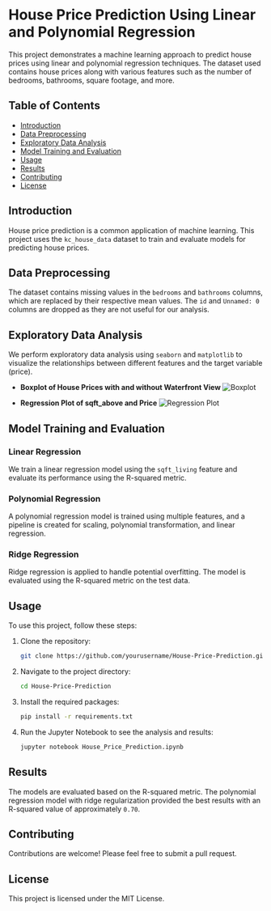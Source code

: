 # House Price Prediction Using Linear and Polynomial Regression

This project demonstrates a machine learning approach to predict house prices using linear and polynomial regression techniques. The dataset used contains house prices along with various features such as the number of bedrooms, bathrooms, square footage, and more.

## Table of Contents
- [Introduction](#introduction)
- [Data Preprocessing](#data-preprocessing)
- [Exploratory Data Analysis](#exploratory-data-analysis)
- [Model Training and Evaluation](#model-training-and-evaluation)
- [Usage](#usage)
- [Results](#results)
- [Contributing](#contributing)
- [License](#license)

## Introduction
House price prediction is a common application of machine learning. This project uses the `kc_house_data` dataset to train and evaluate models for predicting house prices.

## Data Preprocessing
The dataset contains missing values in the `bedrooms` and `bathrooms` columns, which are replaced by their respective mean values. The `id` and `Unnamed: 0` columns are dropped as they are not useful for our analysis.

## Exploratory Data Analysis
We perform exploratory data analysis using `seaborn` and `matplotlib` to visualize the relationships between different features and the target variable (price).

- **Boxplot of House Prices with and without Waterfront View**
  ![Boxplot](images/boxplot_waterfront.png)

- **Regression Plot of sqft_above and Price**
  ![Regression Plot](images/regplot_sqft_above.png)

## Model Training and Evaluation
### Linear Regression
We train a linear regression model using the `sqft_living` feature and evaluate its performance using the R-squared metric.

### Polynomial Regression
A polynomial regression model is trained using multiple features, and a pipeline is created for scaling, polynomial transformation, and linear regression.

### Ridge Regression
Ridge regression is applied to handle potential overfitting. The model is evaluated using the R-squared metric on the test data.

## Usage
To use this project, follow these steps:

1. Clone the repository:
    ```bash
    git clone https://github.com/yourusername/House-Price-Prediction.git
    ```
2. Navigate to the project directory:
    ```bash
    cd House-Price-Prediction
    ```
3. Install the required packages:
    ```bash
    pip install -r requirements.txt
    ```
4. Run the Jupyter Notebook to see the analysis and results:
    ```bash
    jupyter notebook House_Price_Prediction.ipynb
    ```

## Results
The models are evaluated based on the R-squared metric. The polynomial regression model with ridge regularization provided the best results with an R-squared value of approximately `0.70`.

## Contributing
Contributions are welcome! Please feel free to submit a pull request.

## License
This project is licensed under the MIT License.
